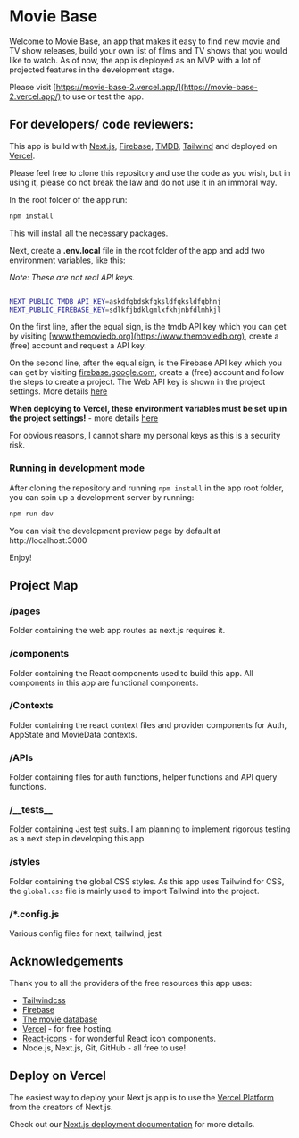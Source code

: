 # Movie Base

Welcome to Movie Base, an app that makes it easy to find new movie and TV show releases, build your own list of films and TV shows that you would like to watch.
As of now, the app is deployed as an MVP with a lot of projected features in the development stage.

Please visit [https://movie-base-2.vercel.app/](https://movie-base-2.vercel.app/) to use or test the app.

## For developers/ code reviewers:

This app is build with [Next.js](https://nextjs.org/), [Firebase](https://firebase.google.com/), [TMDB](https://www.themoviedb.org/), [Tailwind](https://tailwindcss.com/) and deployed on [Vercel](https://www.vercel.com/).

Please feel free to clone this repository and use the code as you wish, but in using it, please do not break the law and do not use it in an immoral way.

In the root folder of the app run:

```bash
npm install
```

This will install all the necessary packages.

Next, create a **.env.local** file in the root folder of the app and add two environment variables, like this:

_Note: These are not real API keys._

```bash

NEXT_PUBLIC_TMDB_API_KEY=askdfgbdskfgksldfgksldfgbhnj
NEXT_PUBLIC_FIREBASE_KEY=sdlkfjbdklgmlxfkhjnbfdlmhkjl
```

On the first line, after the equal sign, is the tmdb API key which you can get by visiting [www.themoviedb.org](https://www.themoviedb.org), create a (free) account and request a API key.

On the second line, after the equal sign, is the Firebase API key which you can get by visiting [firebase.google.com](https://firebase.google.com/), create a (free) account and follow the steps to create a project. The Web API key is shown in the project settings. More details [here](https://firebase.google.com/docs/web/setup?authuser=0&hl=en)

**When deploying to Vercel, these environment variables must be set up in the project settings!** - more details [here](https://vercel.com/docs/concepts/projects/environment-variables)

For obvious reasons, I cannot share my personal keys as this is a security risk.

### Running in development mode

After cloning the repository and running `npm install` in the app root folder, you can spin up a development server by running:

```bash
npm run dev
```

You can visit the development preview page by default at http://localhost:3000

Enjoy!

## Project Map

### **/pages**

Folder containing the web app routes as next.js requires it.

### **/components**

Folder containing the React components used to build this app. All components in this app are functional components.

### **/Contexts**

Folder containing the react context files and provider components for Auth, AppState and MovieData contexts.

### **/APIs**

Folder containing files for auth functions, helper functions and API query functions.

### **/\_\_tests\_\_**

Folder containing Jest test suits. I am planning to implement rigorous testing as a next step in developing this app.

### **/styles**

Folder containing the global CSS styles. As this app uses Tailwind for CSS, the `global.css` file is mainly used to import Tailwind into the project.

### **/\*.config.js**

Various config files for next, tailwind, jest

## Acknowledgements

Thank you to all the providers of the free resources this app uses:

- [Tailwindcss](https://tailwindcss.com/)
- [Firebase](https://firebase.google.com/)
- [The movie database](https://www.themoviedb.org/)
- [Vercel](https://www.vercel.com/) - for free hosting.
- [React-icons](https://react-icons.github.io/react-icons/) - for wonderful React icon components.
- Node.js, Next.js, Git, GitHub - all free to use!

## Deploy on Vercel

The easiest way to deploy your Next.js app is to use the [Vercel Platform](https://vercel.com/new?utm_medium=default-template&filter=next.js&utm_source=create-next-app&utm_campaign=create-next-app-readme) from the creators of Next.js.

Check out our [Next.js deployment documentation](https://nextjs.org/docs/deployment) for more details.
